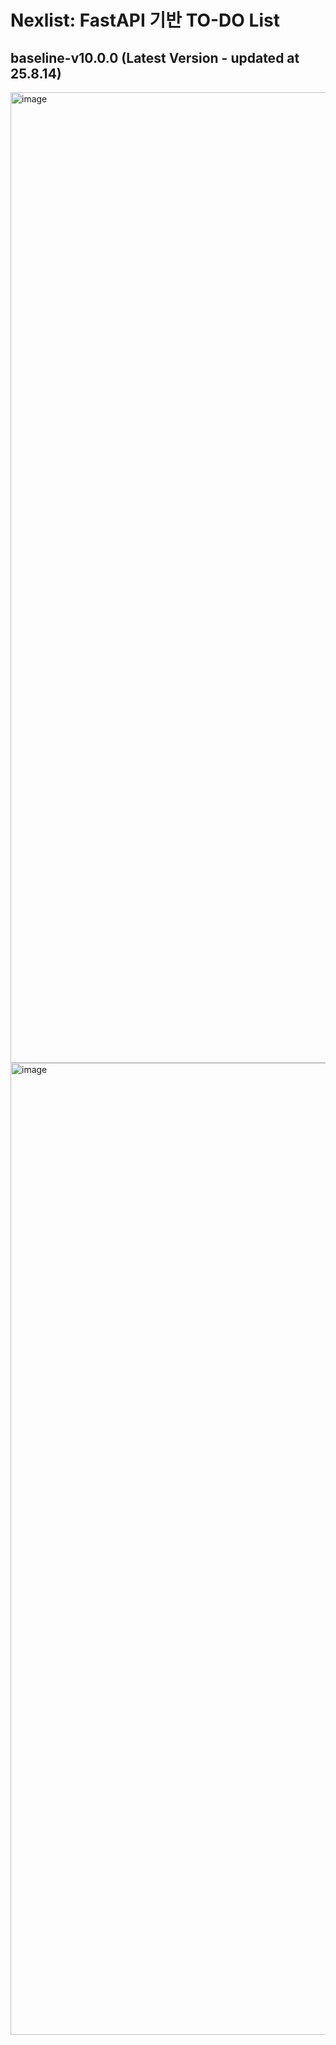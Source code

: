 # Nexlist: FastAPI 기반 TO-DO List
## baseline-v10.0.0 (Latest Version - updated at 25.8.14)
<img width="2879" height="1553" alt="image" src="https://github.com/user-attachments/assets/2cb49903-3fb7-437b-9742-a61e66be086e" />

<img width="2879" height="1555" alt="image" src="https://github.com/user-attachments/assets/94cfc703-20c3-4ef6-9937-d26fef5fbc83" />

